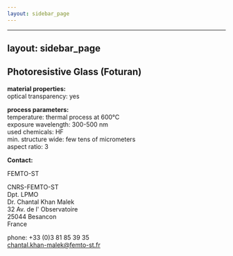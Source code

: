 ```yaml
---
layout: sidebar_page
---
```


---
layout: sidebar_page
---

## Photoresistive Glass (Foturan)

__material properties:__	  
optical transparency:	yes


	
__process parameters:__  	
temperature:	thermal process at 600°C  
exposure wavelength:	300-500 nm  
used chemicals:	HF  	
min. structure wide:	few tens of micrometers  
aspect ratio:	3
<!--break-->
__Contact:__

FEMTO-ST

CNRS-FEMTO-ST  
Dpt. LPMO  
Dr. Chantal Khan Malek  
32 Av. de l' Observatoire  
25044 Besancon  
France  

phone: +33 (0)3 81 85 39 35  
chantal.khan-malek@femto-st.fr